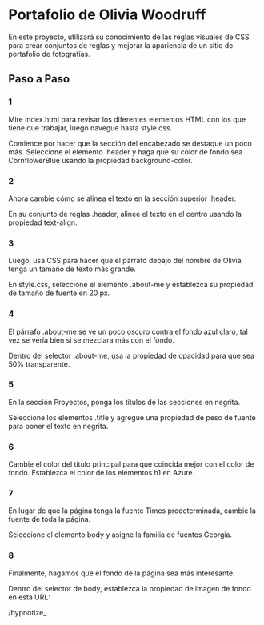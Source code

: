 # Portafolio de Olivia Woodruff


En este proyecto, utilizará su conocimiento de las reglas visuales de CSS para crear conjuntos de reglas y mejorar la apariencia de un sitio de portafolio de fotografías.

## Paso a Paso

### 1

Mire index.html para revisar los diferentes elementos HTML con los que tiene que trabajar, luego navegue hasta style.css.

Comience por hacer que la sección del encabezado se destaque un poco más. Seleccione el elemento .header y haga que su color de fondo sea CornflowerBlue usando la propiedad background-color.


### 2

Ahora cambie cómo se alinea el texto en la sección superior .header.

En su conjunto de reglas .header, alinee el texto en el centro usando la propiedad text-align.


### 3

Luego, usa CSS para hacer que el párrafo debajo del nombre de Olivia tenga un tamaño de texto más grande.

En style.css, seleccione el elemento .about-me y establezca su propiedad de tamaño de fuente en 20 px.

### 4

El párrafo .about-me se ve un poco oscuro contra el fondo azul claro, tal vez se vería bien si se mezclara más con el fondo.

Dentro del selector .about-me, usa la propiedad de opacidad para que sea 50% transparente.

### 5

En la sección Proyectos, ponga los títulos de las secciones en negrita.

Seleccione los elementos .title y agregue una propiedad de peso de fuente para poner el texto en negrita.

### 6

Cambie el color del título principal para que coincida mejor con el color de fondo. Establezca el color de los elementos h1 en Azure.

### 7

En lugar de que la página tenga la fuente Times predeterminada, cambie la fuente de toda la página.

Seleccione el elemento body y asigne la familia de fuentes Georgia.

### 8

Finalmente, hagamos que el fondo de la página sea más interesante.

Dentro del selector de body, establezca la propiedad de imagen de fondo en esta URL:

/hypnotize_



